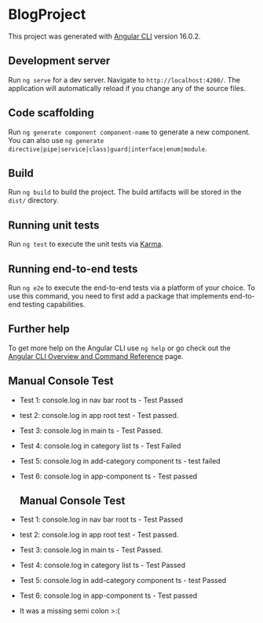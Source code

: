 # BlogProject

This project was generated with [Angular CLI](https://github.com/angular/angular-cli) version 16.0.2.

## Development server

Run `ng serve` for a dev server. Navigate to `http://localhost:4200/`. The application will automatically reload if you change any of the source files.

## Code scaffolding

Run `ng generate component component-name` to generate a new component. You can also use `ng generate directive|pipe|service|class|guard|interface|enum|module`.

## Build

Run `ng build` to build the project. The build artifacts will be stored in the `dist/` directory.

## Running unit tests

Run `ng test` to execute the unit tests via [Karma](https://karma-runner.github.io).

## Running end-to-end tests

Run `ng e2e` to execute the end-to-end tests via a platform of your choice. To use this command, you need to first add a package that implements end-to-end testing capabilities.

## Further help

To get more help on the Angular CLI use `ng help` or go check out the [Angular CLI Overview and Command Reference](https://angular.io/cli) page.



## Manual Console Test

- Test 1: console.log in nav bar root ts - Test Passed
- test 2: console.log in app root test - Test passed.
- Test 3: console.log in main ts - Test Passed.
- Test 4: console.log in category list ts - Test Failed
- Test 5: console.log in add-category component ts - test failed
- Test 6: console.log in app-component ts - Test passed

  ## Manual Console Test

- Test 1: console.log in nav bar root ts - Test Passed
- test 2: console.log in app root test - Test passed.
- Test 3: console.log in main ts - Test Passed.
- Test 4: console.log in category list ts - Test Passed
- Test 5: console.log in add-category component ts - test Passed
- Test 6: console.log in app-component ts - Test passed
-   It was a missing semi colon >:(
